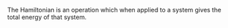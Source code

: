 The Hamiltonian is an operation which when applied to a system gives the total energy of that system. 